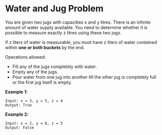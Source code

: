 # Water and Jug Problem

You are given two jugs with capacities x and y litres. There is an infinite amount of water supply available. You need to determine whether it is possible to measure exactly z litres using these two jugs.

If z liters of water is measurable, you must have z liters of water contained within __one or both buckets__ by the end.

Operations allowed:

- Fill any of the jugs completely with water.
- Empty any of the jugs.
- Pour water from one jug into another till the other jug is completely full or the first jug itself is empty.

__Example 1:__

```pseudo
Input: x = 3, y = 5, z = 4
Output: True
```

__Example 2:__

```pseudo
Input: x = 2, y = 6, z = 5
Output: False
```
